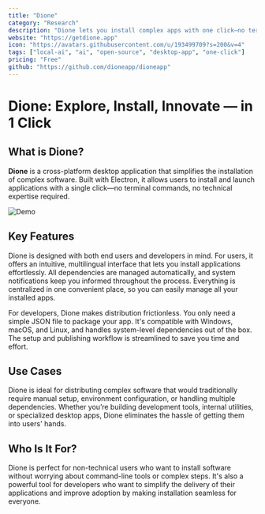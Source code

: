```yaml
---
title: "Dione"
category: "Research"
description: "Dione lets you install complex apps with one click—no terminal or tech skills needed. Developers can distribute apps effortlessly using a simple JSON file. It's never been easier."
website: "https://getdione.app"
icon: "https://avatars.githubusercontent.com/u/193499709?s=200&v=4"
tags: ["local-ai", "ai", "open-source", "desktop-app", "one-click"]
pricing: "Free"
github: "https://github.com/dioneapp/dioneapp"
---
```


# Dione: Explore, Install, Innovate — in 1 Click

## What is Dione?
**Dione** is a cross-platform desktop application that simplifies the installation of complex software. Built with Electron, it allows users to install and launch applications with a single click—no terminal commands, no technical expertise required.

![Demo](https://i.imgur.com/gUaV5qT.png)

## Key Features

Dione is designed with both end users and developers in mind. For users, it offers an intuitive, multilingual interface that lets you install applications effortlessly. All dependencies are managed automatically, and system notifications keep you informed throughout the process. Everything is centralized in one convenient place, so you can easily manage all your installed apps.

For developers, Dione makes distribution frictionless. You only need a simple JSON file to package your app. It's compatible with Windows, macOS, and Linux, and handles system-level dependencies out of the box. The setup and publishing workflow is streamlined to save you time and effort.

## Use Cases

Dione is ideal for distributing complex software that would traditionally require manual setup, environment configuration, or handling multiple dependencies. Whether you’re building development tools, internal utilities, or specialized desktop apps, Dione eliminates the hassle of getting them into users' hands.

## Who Is It For?

Dione is perfect for non-technical users who want to install software without worrying about command-line tools or complex steps. It's also a powerful tool for developers who want to simplify the delivery of their applications and improve adoption by making installation seamless for everyone.


